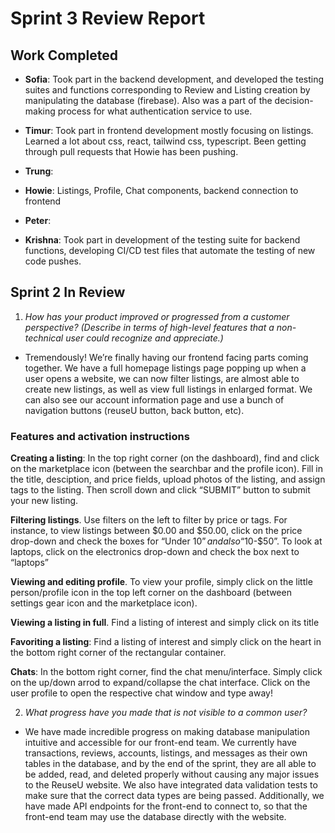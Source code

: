 # Sprint 3 Review Report 


## Work Completed 

- **Sofia**: Took part in the backend development, and developed the testing suites and functions corresponding to Review and Listing creation by manipulating the database (firebase). Also was a part of the decision-making process for what authentication service to use. 

- **Timur**: Took part in frontend development mostly focusing on listings. Learned a lot about css, react, tailwind css, typescript. Been getting through pull requests that Howie has been pushing. 

- **Trung**:  

- **Howie**: Listings, Profile, Chat components, backend connection to frontend

- **Peter**:  

- **Krishna**:  Took part in development of the testing suite for backend functions, developing CI/CD test files that automate the testing of new code pushes.

 

## Sprint 2 In Review 

1. _How has your product improved or progressed from a customer perspective? (Describe in terms of high-level features that a non-technical user could recognize and appreciate.)_ 

- Tremendously! We’re finally having our frontend facing parts coming together. We have a full homepage listings page popping up when a user opens a website, we can now filter listings, are almost able to create new listings, as well as view full listings in enlarged format. We can also see our account information page and use a bunch of navigation buttons (reuseU button, back button, etc). 

 

### Features and activation instructions 

**Creating a listing**: In the top right corner (on the dashboard), find and click on the marketplace icon (between the searchbar and the profile icon). Fill in the title, desciption, and price fields, upload photos of the listing, and assign tags to the listing. Then scroll down and click “SUBMIT” button to submit your new listing. 

**Filtering listings**. Use filters on the left to filter by price or tags. For instance, to view listings between $0.00 and $50.00, click on the price drop-down and check the boxes for “Under $10” and also “$10-$50”. To look at laptops, click on the electronics drop-down and check the box next to “laptops” 

**Viewing and editing profile**. To view your profile, simply click on the little person/profile icon in the top left corner on the dashboard (between settings gear icon and the marketplace icon). 

**Viewing a listing in full**. Find a listing of interest and simply click on its title 

**Favoriting a listing**: Find a listing of interest and simply click on the heart in the bottom right corner of the rectangular container. 

**Chats**: In the bottom right corner, find the chat menu/interface. Simply click on the up/down arrod to expand/collapse the chat interface. Click on the user profile to open the respective chat window and type away!

 
 
2. _What progress have you made that is not visible to a common user?_ 

- We have made incredible progress on making database manipulation intuitive and accessible for our front-end team. We currently have transactions, reviews, accounts, listings, and messages as their own tables in the database, and by the end of the sprint, they are all able to be added, read, and deleted properly without causing any major issues to the ReuseU website. We also have integrated data validation tests to make sure that the correct data types are being passed. Additionally, we have made API endpoints for the front-end to connect to, so that the front-end team may use the database directly with the website.  

 

 

 